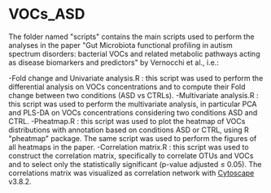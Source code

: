 # VOCs_ASD

The folder named "scripts" contains the main scripts used to perform the analyses in the paper "Gut Microbiota functional profiling in autism spectrum disorders: bacterial VOCs and related metabolic pathways acting as disease biomarkers and predictors" by Vernocchi et al., i.e.:

-Fold change and Univariate analysis.R : this script was used to perform the differential analysis on VOCs concentrations and to compute their Fold change between two conditions (ASD vs CTRLs).
-Multivariate analysis.R : this script was used to perform the multivariate analysis, in particular PCA and PLS-DA on VOCs concentrations considering two conditions ASD and CTRL.
-Pheatmap.R : this script was used to plot the heatmap of VOCs distributions with annotation based on conditions ASD or CTRL, using R "pheatmap" package. The same script was used to perform the figures of all heatmaps in the               paper.
-Correlation matrix.R : this script was used to construct the correlation matrix, specifically to correlate OTUs and VOCs and to select only the statistically significant (p-value adjusted ≤ 0.05). The correlations matrix                            was visualized as correlation network with [Cytoscape](https://cytoscape.org/) v3.8.2.
